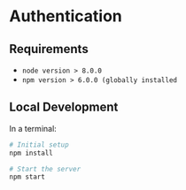 # Authentication

## Requirements

- `node version > 8.0.0`
- `npm version > 6.0.0 (globally installed`

## Local Development

In a terminal:

```bash
# Initial setup
npm install

# Start the server
npm start
```
